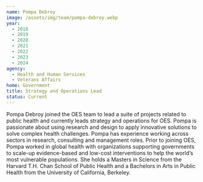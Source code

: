 ```yaml
---
name: Pompa Debroy
image: /assets/img/team/pompa-debroy.webp
year:
  - 2018
  - 2019
  - 2020
  - 2021
  - 2022
  - 2023
  - 2024
agency:
  - Health and Human Services
  - Veterans Affairs
home: Government
title: Strategy and Operations Lead
status: Current
---
```


Pompa Debroy joined the OES team to lead a suite of projects related to public health and currently leads strategy and operations for OES. Pompa is passionate about using research and design to apply innovative solutions to solve complex health challenges. Pompa has experience working across sectors in research, consulting and management roles. Prior to joining OES, Pompa worked in global health with organizations supporting governments to scale-up evidence-based and low-cost interventions to help the world’s most vulnerable populations. She holds a Masters in Science from the Harvard T.H. Chan School of Public Health and a Bachelors in Arts in Public Health from the University of California, Berkeley.
